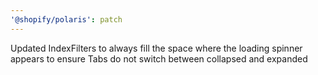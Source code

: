 ```yaml
---
'@shopify/polaris': patch
---
```


Updated IndexFilters to always fill the space where the loading spinner appears to ensure Tabs do not switch between collapsed and expanded
